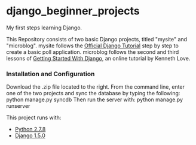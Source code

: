 django_beginner_projects
========================

My first steps learning Django.

This Repository consists of two basic Django projects, titled "mysite" and "microblog". mysite follows the <a href="https://docs.djangoproject.com/en/1.6/intro/tutorial01/">Official Django Tutorial</a> step by step to create a basic poll application. microblog follows the second and third lessons of <a href="http://gettingstartedwithdjango.com/en/lessons/microblog-kitchen-sink/">Getting Started With Django</a>, an online tutorial by Kenneth Love.

<h3>Installation and Configuration</h3>
Download the .zip file located to the right. From the command line, enter one of the two projects and sync the database by typing the following: 
    python manage.py syncdb 
Then run the server with: 
    python manage.py runserver

This project runs with:
<ul>
    <li><a href="https://www.python.org/downloads/">Python 2.7.8</a></li>
    <li><a href="https://www.djangoproject.com/download/">Django 1.5.0</a></li>
</ul>
